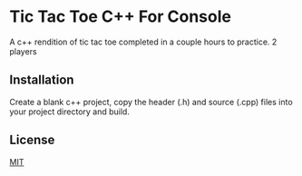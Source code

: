 # Tic Tac Toe C++ For Console

A c++ rendition of tic tac toe completed in a couple hours to practice. 2 players

## Installation

Create a blank c++ project, copy the header (.h) and source (.cpp) files into your project directory and build.


## License
[MIT](https://choosealicense.com/licenses/mit/)
